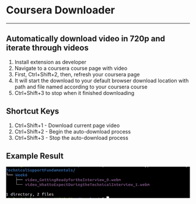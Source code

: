 # Coursera Downloader
---

## Automatically download video in 720p and iterate through videos
1. Install extension as developer
2. Navigate to a coursera course page with video
3. First, Ctrl+Shift+2, then, refresh your coursera page
4. It will start the download to your default browser download location with path and file named according to your coursera course
5. Ctrl+Shift+3 to stop when it finished downloading

## Shortcut Keys
1. Ctrl+Shift+1 - Download current page video
2. Ctrl+Shift+2 - Begin the auto-download process
3. Ctrl+Shift+3 - Stop the auto-download process

## Example Result
![Example Download result](https://raw.githubusercontent.com/Nkzlxs/courseradownloader/master/example/Screenshot%20from%202020-08-07%2020-58-13.png)